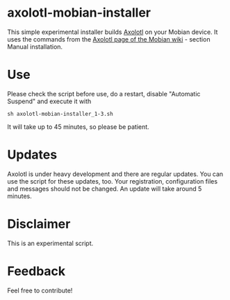 # axolotl-mobian-installer
This simple experimental installer builds [Axolotl](https://github.com/nanu-c/axolotl) on your Mobian device.
It uses the commands from the [Axolotl page of the Mobian wiki](https://wiki.mobian-project.org/doku.php?id=axolotl) - section Manual installation.

# Use
Please check the script before use, do a restart, disable "Automatic Suspend" and execute it with
```
sh axolotl-mobian-installer_1-3.sh
```

It will take up to 45 minutes, so please be patient.

# Updates
Axolotl is under heavy development and there are regular updates. You can use the script for these updates, too.
Your registration, configuration files and messages should not be changed.
An update will take around 5 minutes.

# Disclaimer
This is an experimental script.

# Feedback
Feel free to contribute!

